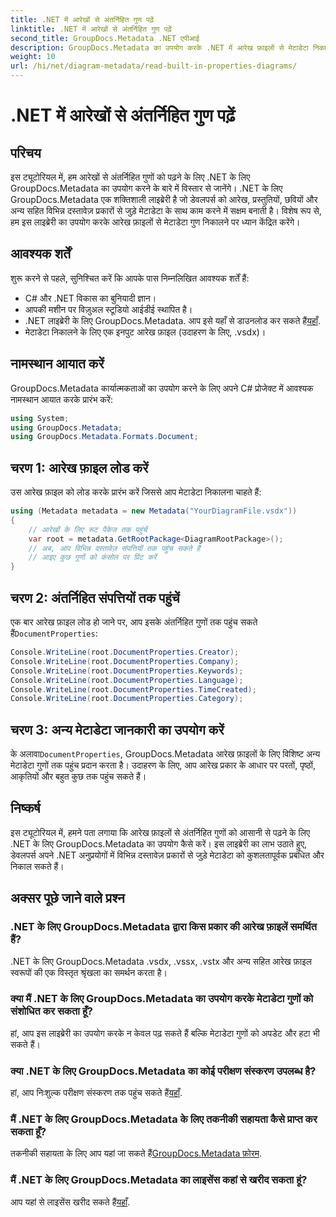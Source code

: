 ```yaml
---
title: .NET में आरेखों से अंतर्निहित गुण पढ़ें
linktitle: .NET में आरेखों से अंतर्निहित गुण पढ़ें
second_title: GroupDocs.Metadata .NET एपीआई
description: GroupDocs.Metadata का उपयोग करके .NET में आरेख फ़ाइलों से मेटाडेटा निकालना सीखें। दस्तावेज़ प्रबंधन और विश्लेषण को कुशलतापूर्वक बढ़ाएँ।
weight: 10
url: /hi/net/diagram-metadata/read-built-in-properties-diagrams/
---
```


# .NET में आरेखों से अंतर्निहित गुण पढ़ें

## परिचय
इस ट्यूटोरियल में, हम आरेखों से अंतर्निहित गुणों को पढ़ने के लिए .NET के लिए GroupDocs.Metadata का उपयोग करने के बारे में विस्तार से जानेंगे। .NET के लिए GroupDocs.Metadata एक शक्तिशाली लाइब्रेरी है जो डेवलपर्स को आरेख, प्रस्तुतियों, छवियों और अन्य सहित विभिन्न दस्तावेज़ प्रकारों से जुड़े मेटाडेटा के साथ काम करने में सक्षम बनाती है। विशेष रूप से, हम इस लाइब्रेरी का उपयोग करके आरेख फ़ाइलों से मेटाडेटा गुण निकालने पर ध्यान केंद्रित करेंगे।
## आवश्यक शर्तें
शुरू करने से पहले, सुनिश्चित करें कि आपके पास निम्नलिखित आवश्यक शर्तें हैं:
- C# और .NET विकास का बुनियादी ज्ञान।
- आपकी मशीन पर विज़ुअल स्टूडियो आईडीई स्थापित है।
-  .NET लाइब्रेरी के लिए GroupDocs.Metadata. आप इसे यहाँ से डाउनलोड कर सकते हैं[यहाँ](https://releases.groupdocs.com/metadata/net/).
- मेटाडेटा निकालने के लिए एक इनपुट आरेख फ़ाइल (उदाहरण के लिए, .vsdx)।

## नामस्थान आयात करें
GroupDocs.Metadata कार्यात्मकताओं का उपयोग करने के लिए अपने C# प्रोजेक्ट में आवश्यक नामस्थान आयात करके प्रारंभ करें:
```csharp
using System;
using GroupDocs.Metadata;
using GroupDocs.Metadata.Formats.Document;
```
## चरण 1: आरेख फ़ाइल लोड करें
उस आरेख फ़ाइल को लोड करके प्रारंभ करें जिससे आप मेटाडेटा निकालना चाहते हैं:
```csharp
using (Metadata metadata = new Metadata("YourDiagramFile.vsdx"))
{
    // आरेखों के लिए रूट पैकेज तक पहुंचें
    var root = metadata.GetRootPackage<DiagramRootPackage>();
    // अब, आप विभिन्न दस्तावेज़ संपत्तियों तक पहुंच सकते हैं
    // आइए कुछ गुणों को कंसोल पर प्रिंट करें
}
```
## चरण 2: अंतर्निहित संपत्तियों तक पहुंचें
 एक बार आरेख फ़ाइल लोड हो जाने पर, आप इसके अंतर्निहित गुणों तक पहुंच सकते हैं`DocumentProperties`:
```csharp
Console.WriteLine(root.DocumentProperties.Creator);
Console.WriteLine(root.DocumentProperties.Company);
Console.WriteLine(root.DocumentProperties.Keywords);
Console.WriteLine(root.DocumentProperties.Language);
Console.WriteLine(root.DocumentProperties.TimeCreated);
Console.WriteLine(root.DocumentProperties.Category);
```
## चरण 3: अन्य मेटाडेटा जानकारी का उपयोग करें
 के अलावा`DocumentProperties`, GroupDocs.Metadata आरेख फ़ाइलों के लिए विशिष्ट अन्य मेटाडेटा गुणों तक पहुंच प्रदान करता है। उदाहरण के लिए, आप आरेख प्रकार के आधार पर परतों, पृष्ठों, आकृतियों और बहुत कुछ तक पहुंच सकते हैं।

## निष्कर्ष
इस ट्यूटोरियल में, हमने पता लगाया कि आरेख फ़ाइलों से अंतर्निहित गुणों को आसानी से पढ़ने के लिए .NET के लिए GroupDocs.Metadata का उपयोग कैसे करें। इस लाइब्रेरी का लाभ उठाते हुए, डेवलपर्स अपने .NET अनुप्रयोगों में विभिन्न दस्तावेज़ प्रकारों से जुड़े मेटाडेटा को कुशलतापूर्वक प्रबंधित और निकाल सकते हैं।

## अक्सर पूछे जाने वाले प्रश्न
### .NET के लिए GroupDocs.Metadata द्वारा किस प्रकार की आरेख फ़ाइलें समर्थित हैं?
.NET के लिए GroupDocs.Metadata .vsdx, .vssx, .vstx और अन्य सहित आरेख फ़ाइल स्वरूपों की एक विस्तृत श्रृंखला का समर्थन करता है।
### क्या मैं .NET के लिए GroupDocs.Metadata का उपयोग करके मेटाडेटा गुणों को संशोधित कर सकता हूँ?
हां, आप इस लाइब्रेरी का उपयोग करके न केवल पढ़ सकते हैं बल्कि मेटाडेटा गुणों को अपडेट और हटा भी सकते हैं।
### क्या .NET के लिए GroupDocs.Metadata का कोई परीक्षण संस्करण उपलब्ध है?
 हां, आप निःशुल्क परीक्षण संस्करण तक पहुंच सकते हैं[यहाँ](https://releases.groupdocs.com/).
### मैं .NET के लिए GroupDocs.Metadata के लिए तकनीकी सहायता कैसे प्राप्त कर सकता हूँ?
 तकनीकी सहायता के लिए आप यहां जा सकते हैं[GroupDocs.Metadata फ़ोरम](https://forum.groupdocs.com/c/metadata/14).
### मैं .NET के लिए GroupDocs.Metadata का लाइसेंस कहां से खरीद सकता हूं?
 आप यहां से लाइसेंस खरीद सकते हैं[यहाँ](https://purchase.groupdocs.com/buy).